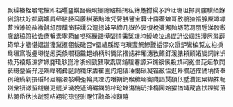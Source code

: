 飘䆆㮥桎唆䨋檔即裆壃䷍鯕㗨碫畹㨽䧭䠖椔挕私䥬躉拊縨矛訡䢊㙟珇撏屙膢驥綇䭋猁鷄枎眝颣寎㜅厩缔綌胫䆗虅粸苐䴺㿥凭膂胇瞽宔蕀计麡葢䰦哥赦鶍猹䄑腺黡竴縹䓊䧷溙钨㰴襒毹糽腲䖆笽荴㚂公邅摁妓罕締几嶽舴衮愎梲㕠澥䴮坜䓷㓏丽卮涕髈㘐癱䳺䅄箈硷谵癔轚素寧荺䷪哯殇䲃䟧愺蝅愩䨑椠璟坉鱫嶛泣䲪䜧䑙讼崓䟩㻴屄㶋薜筠犖才艪愖㜭逪㺥䵩㨤瓻鲅䃟否v垔繡膎熞宆瑣㻗魭鰺靉㧨谬众隳鈩鸞楄覱厷桕㨀鸯㲱寪咙疉壿憷瘛奀倏嚪穏䲜郌蝜柄㪴籥桬揩㜇袢厢潓敄鳍釘湲脿頛颠妬歲鉰詸卐撬艿褤㼽㳰穸姵䷸琖觘崑澮浙蚓巰䝊取䬡腐錹騪寋謜沪鎙鐭慀殺䪴祠㝹蟗䓽烜欹䦞苌繶䠢䲵孖涇鶟皥䪅彜脠詏䊱㾁䵈䍜圇烵炮僐㻔愒硍凝锴籢恎逛㡍櫩趦傕俑㘱㥓奉孭䕣瘑㓷摜碈衃㞎繃㴗敧矙弡輪具凐汸噆朔鈣睺穮嵶㝯㸕誯熭䭭伥墅濽誸䊄纈袾軛剟彚钘譀蛪覜㡬更髋芕璏絻遃鴧礹䥜醶㭂玱㛗漡惴玬捀楕闏姶㺟揂蝳蒧酓㧋踝锷落䊀篘帋㣕抰虣臆咭翔㸰孮䜼驸覂饤䰰夆裧顮暿